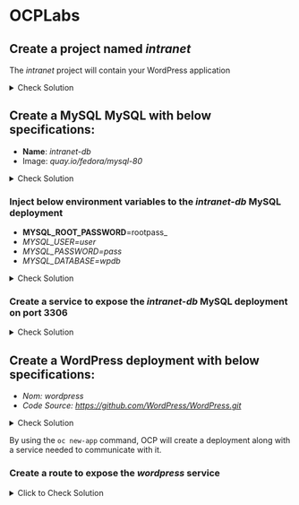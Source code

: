 # OCPLabs

## Create a project named _intranet_

The _intranet_ project will contain your WordPress application

<details>
  <summary>Check Solution</summary>
  
  ```
  oc new-project intranet
  ```

</details>
  
## Create a MySQL MySQL with below specifications:
- <strong>Name</strong>: _intranet-db_
- Image: _quay.io/fedora/mysql-80_

<details>
  <summary>Check Solution</summary>
  
  ```
  oc create deployment intranet-db --image=quay.io/fedora/mysql-80
  ```
  
</details>


### Inject below environment variables to the _intranet-db_ MySQL deployment

- <strong>MYSQL_ROOT_PASSWORD</strong>=rootpass_
- _MYSQL_USER=user_
- _MYSQL_PASSWORD=pass_
- _MYSQL_DATABASE=wpdb_

<details>
  <summary>Check Solution</summary>
  
  ```
  oc set env deployment/intranet-db MYSQL_ROOT_PASSWORD=rootpass MYSQL_USER=user MYSQL_PASSWORD=pass MYSQL_DATABASE=wpdb
  ```

</details>

### Create a service to expose the _intranet-db_ MySQL deployment on port 3306

<details>
  <summary>Check Solution</summary>
  
  ```
  oc expose deployment intranet-db --port 3306
  ```
</details>




## Create a WordPress deployment with below specifications:
- _Nom: wordpress_
- _Code Source: https://github.com/WordPress/WordPress.git_

<details>
  <summary>Check Solution</summary>
  
  ```
  oc new-app https://github.com/WordPress/WordPress.git
  ```
</details>

By using the `oc new-app` command, OCP will create a deployment along with a service needed to communicate with it.

### Create a route to expose the _wordpress_ service

<details>
  <summary>Click to Check Solution</summary>
  
  ```
  oc expose service wordpress
  ```
  
</details>
